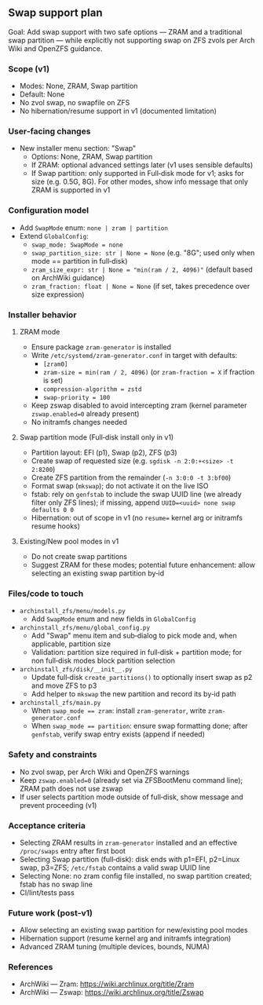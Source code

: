 ## Swap support plan

Goal: Add swap support with two safe options — ZRAM and a traditional swap partition — while explicitly not supporting swap on ZFS zvols per Arch Wiki and OpenZFS guidance.

### Scope (v1)
- Modes: None, ZRAM, Swap partition
- Default: None
- No zvol swap, no swapfile on ZFS
- No hibernation/resume support in v1 (documented limitation)

### User‑facing changes
- New installer menu section: "Swap"
  - Options: None, ZRAM, Swap partition
  - If ZRAM: optional advanced settings later (v1 uses sensible defaults)
  - If Swap partition: only supported in Full‑disk mode for v1; asks for size (e.g. 0.5G, 8G). For other modes, show info message that only ZRAM is supported in v1

### Configuration model
- Add `SwapMode` enum: `none | zram | partition`
- Extend `GlobalConfig`:
  - `swap_mode: SwapMode = none`
  - `swap_partition_size: str | None = None` (e.g. "8G"; used only when mode == partition in full‑disk)
  - `zram_size_expr: str | None = "min(ram / 2, 4096)"` (default based on ArchWiki guidance)
  - `zram_fraction: float | None = None` (if set, takes precedence over size expression)

### Installer behavior
1) ZRAM mode
   - Ensure package `zram-generator` is installed
   - Write `/etc/systemd/zram-generator.conf` in target with defaults:
     - `[zram0]`
     - `zram-size = min(ram / 2, 4096)` (or `zram-fraction = X` if fraction is set)
     - `compression-algorithm = zstd`
     - `swap-priority = 100`
   - Keep zswap disabled to avoid intercepting zram (kernel parameter `zswap.enabled=0` already present)
   - No initramfs changes needed

2) Swap partition mode (Full‑disk install only in v1)
   - Partition layout: EFI (p1), Swap (p2), ZFS (p3)
   - Create swap of requested size (e.g. `sgdisk -n 2:0:+<size> -t 2:8200`)
   - Create ZFS partition from the remainder (`-n 3:0:0 -t 3:bf00`)
   - Format swap (`mkswap`); do not activate it on the live ISO
   - fstab: rely on `genfstab` to include the swap UUID line (we already filter only ZFS lines); if missing, append `UUID=<uuid> none swap defaults 0 0`
   - Hibernation: out of scope in v1 (no `resume=` kernel arg or initramfs resume hooks)

3) Existing/New pool modes in v1
   - Do not create swap partitions
   - Suggest ZRAM for these modes; potential future enhancement: allow selecting an existing swap partition by‑id

### Files/code to touch
- `archinstall_zfs/menu/models.py`
  - Add `SwapMode` enum and new fields in `GlobalConfig`
- `archinstall_zfs/menu/global_config.py`
  - Add "Swap" menu item and sub‑dialog to pick mode and, when applicable, partition size
  - Validation: partition size required in full‑disk + partition mode; for non full‑disk modes block partition selection
- `archinstall_zfs/disk/__init__.py`
  - Update full‑disk `create_partitions()` to optionally insert swap as p2 and move ZFS to p3
  - Add helper to `mkswap` the new partition and record its by‑id path
- `archinstall_zfs/main.py`
  - When `swap_mode == zram`: install `zram-generator`, write `zram-generator.conf`
  - When `swap_mode == partition`: ensure swap formatting done; after `genfstab`, verify swap entry exists (append if needed)

### Safety and constraints
- No zvol swap, per Arch Wiki and OpenZFS warnings
- Keep `zswap.enabled=0` (already set via ZFSBootMenu command line); ZRAM path does not use zswap
- If user selects partition mode outside of full‑disk, show message and prevent proceeding (v1)

### Acceptance criteria
- Selecting ZRAM results in `zram-generator` installed and an effective `/proc/swaps` entry after first boot
- Selecting Swap partition (full‑disk): disk ends with p1=EFI, p2=Linux swap, p3=ZFS; `/etc/fstab` contains a valid swap UUID line
- Selecting None: no zram config file installed, no swap partition created; fstab has no swap line
- CI/lint/tests pass

### Future work (post‑v1)
- Allow selecting an existing swap partition for new/existing pool modes
- Hibernation support (resume kernel arg and initramfs integration)
- Advanced ZRAM tuning (multiple devices, bounds, NUMA)

### References
- ArchWiki — Zram: https://wiki.archlinux.org/title/Zram
- ArchWiki — Zswap: https://wiki.archlinux.org/title/Zswap


